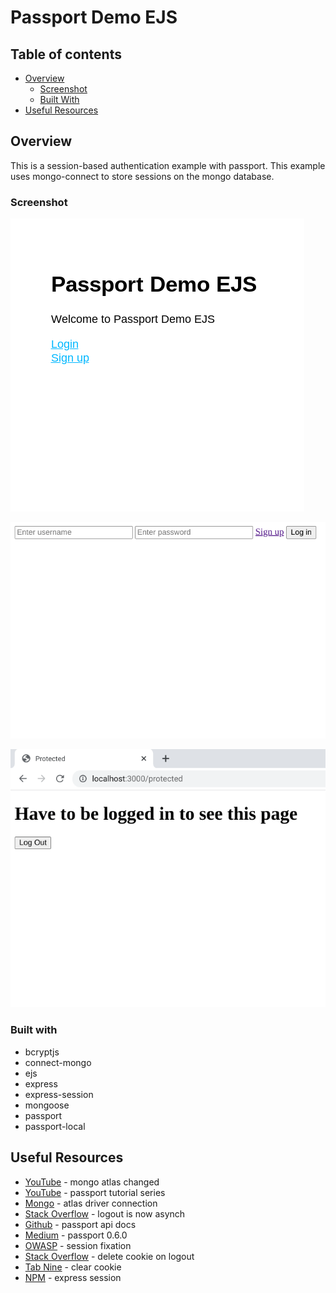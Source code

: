 # Passport Demo EJS

## Table of contents

- [Overview](#overview)
  - [Screenshot](#screenshot)
  - [Built With](#built-with)
- [Useful Resources](#useful-resources)

## Overview

This is a session-based authentication example with passport.  This example uses mongo-connect to store sessions on the mongo database.  

### Screenshot

![](passport-demo-ejs-homepage.png)

![](passport-demo-ejs-signin.png)

![](passport-demo-ejs-protected.png)

### Built with

- bcryptjs
- connect-mongo
- ejs
- express
- express-session
- mongoose
- passport
- passport-local

## Useful Resources

- [YouTube](https://www.youtube.com/watch?v=vsMpfm3RyUE) - mongo atlas changed
- [YouTube](https://www.youtube.com/watch?v=zrXBT2WPS94&list=PL62km_yqC3ZHlvkKVmR2f3W6SEzh8pRIf&index=4) - passport tutorial series
- [Mongo](https://www.mongodb.com/docs/atlas/driver-connection/) - atlas driver connection
- [Stack Overflow](https://stackoverflow.com/questions/72336177/error-reqlogout-requires-a-callback-function) - logout is now asynch
- [Github](https://github.com/jwalton/passport-api-docs) - passport api docs 
- [Medium](https://medium.com/passportjs/fixing-session-fixation-b2b68619c51d) - passport 0.6.0
- [OWASP](https://owasp.org/www-community/attacks/Session_fixation) - session fixation
- [Stack Overflow](https://stackoverflow.com/questions/33112299/how-to-delete-cookie-on-logout-in-express-passport-js) - delete cookie on logout
- [Tab Nine](https://www.tabnine.com/code/javascript/functions/express/Response/clearCookie) - clear cookie
- [NPM](https://www.npmjs.com/package/express-session) - express session